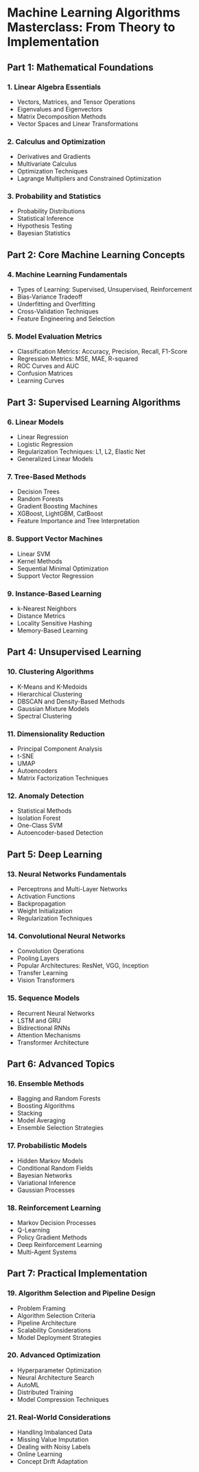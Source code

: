 # Machine Learning Algorithms Masterclass: From Theory to Implementation

## Part 1: Mathematical Foundations
### 1. Linear Algebra Essentials
- Vectors, Matrices, and Tensor Operations
- Eigenvalues and Eigenvectors
- Matrix Decomposition Methods
- Vector Spaces and Linear Transformations

### 2. Calculus and Optimization
- Derivatives and Gradients
- Multivariate Calculus
- Optimization Techniques
- Lagrange Multipliers and Constrained Optimization

### 3. Probability and Statistics
- Probability Distributions
- Statistical Inference
- Hypothesis Testing
- Bayesian Statistics

## Part 2: Core Machine Learning Concepts
### 4. Machine Learning Fundamentals
- Types of Learning: Supervised, Unsupervised, Reinforcement
- Bias-Variance Tradeoff
- Underfitting and Overfitting
- Cross-Validation Techniques
- Feature Engineering and Selection

### 5. Model Evaluation Metrics
- Classification Metrics: Accuracy, Precision, Recall, F1-Score
- Regression Metrics: MSE, MAE, R-squared
- ROC Curves and AUC
- Confusion Matrices
- Learning Curves

## Part 3: Supervised Learning Algorithms
### 6. Linear Models
- Linear Regression
- Logistic Regression
- Regularization Techniques: L1, L2, Elastic Net
- Generalized Linear Models

### 7. Tree-Based Methods
- Decision Trees
- Random Forests
- Gradient Boosting Machines
- XGBoost, LightGBM, CatBoost
- Feature Importance and Tree Interpretation

### 8. Support Vector Machines
- Linear SVM
- Kernel Methods
- Sequential Minimal Optimization
- Support Vector Regression

### 9. Instance-Based Learning
- k-Nearest Neighbors
- Distance Metrics
- Locality Sensitive Hashing
- Memory-Based Learning

## Part 4: Unsupervised Learning
### 10. Clustering Algorithms
- K-Means and K-Medoids
- Hierarchical Clustering
- DBSCAN and Density-Based Methods
- Gaussian Mixture Models
- Spectral Clustering

### 11. Dimensionality Reduction
- Principal Component Analysis
- t-SNE
- UMAP
- Autoencoders
- Matrix Factorization Techniques

### 12. Anomaly Detection
- Statistical Methods
- Isolation Forest
- One-Class SVM
- Autoencoder-based Detection

## Part 5: Deep Learning
### 13. Neural Networks Fundamentals
- Perceptrons and Multi-Layer Networks
- Activation Functions
- Backpropagation
- Weight Initialization
- Regularization Techniques

### 14. Convolutional Neural Networks
- Convolution Operations
- Pooling Layers
- Popular Architectures: ResNet, VGG, Inception
- Transfer Learning
- Vision Transformers

### 15. Sequence Models
- Recurrent Neural Networks
- LSTM and GRU
- Bidirectional RNNs
- Attention Mechanisms
- Transformer Architecture

## Part 6: Advanced Topics
### 16. Ensemble Methods
- Bagging and Random Forests
- Boosting Algorithms
- Stacking
- Model Averaging
- Ensemble Selection Strategies

### 17. Probabilistic Models
- Hidden Markov Models
- Conditional Random Fields
- Bayesian Networks
- Variational Inference
- Gaussian Processes

### 18. Reinforcement Learning
- Markov Decision Processes
- Q-Learning
- Policy Gradient Methods
- Deep Reinforcement Learning
- Multi-Agent Systems

## Part 7: Practical Implementation
### 19. Algorithm Selection and Pipeline Design
- Problem Framing
- Algorithm Selection Criteria
- Pipeline Architecture
- Scalability Considerations
- Model Deployment Strategies

### 20. Advanced Optimization
- Hyperparameter Optimization
- Neural Architecture Search
- AutoML
- Distributed Training
- Model Compression Techniques

### 21. Real-World Considerations
- Handling Imbalanced Data
- Missing Value Imputation
- Dealing with Noisy Labels
- Online Learning
- Concept Drift Adaptation
